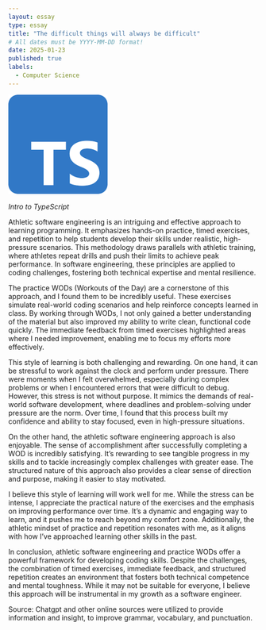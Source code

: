 ```yaml
---
layout: essay
type: essay
title: "The difficult things will always be difficult"
# All dates must be YYYY-MM-DD format!
date: 2025-01-23
published: true
labels:
  - Computer Science
---
```


<img width="200px" class="rounded float-start pe-4" src="../img/download.png">

*Intro to TypeScript*

Athletic software engineering is an intriguing and effective approach to learning programming. It emphasizes hands-on practice, timed exercises, and repetition to help students develop their skills under realistic, high-pressure scenarios. This methodology draws parallels with athletic training, where athletes repeat drills and push their limits to achieve peak performance. In software engineering, these principles are applied to coding challenges, fostering both technical expertise and mental resilience.

The practice WODs (Workouts of the Day) are a cornerstone of this approach, and I found them to be incredibly useful. These exercises simulate real-world coding scenarios and help reinforce concepts learned in class. By working through WODs, I not only gained a better understanding of the material but also improved my ability to write clean, functional code quickly. The immediate feedback from timed exercises highlighted areas where I needed improvement, enabling me to focus my efforts more effectively.

This style of learning is both challenging and rewarding. On one hand, it can be stressful to work against the clock and perform under pressure. There were moments when I felt overwhelmed, especially during complex problems or when I encountered errors that were difficult to debug. However, this stress is not without purpose. It mimics the demands of real-world software development, where deadlines and problem-solving under pressure are the norm. Over time, I found that this process built my confidence and ability to stay focused, even in high-pressure situations.

On the other hand, the athletic software engineering approach is also enjoyable. The sense of accomplishment after successfully completing a WOD is incredibly satisfying. It’s rewarding to see tangible progress in my skills and to tackle increasingly complex challenges with greater ease. The structured nature of this approach also provides a clear sense of direction and purpose, making it easier to stay motivated.

I believe this style of learning will work well for me. While the stress can be intense, I appreciate the practical nature of the exercises and the emphasis on improving performance over time. It’s a dynamic and engaging way to learn, and it pushes me to reach beyond my comfort zone. Additionally, the athletic mindset of practice and repetition resonates with me, as it aligns with how I’ve approached learning other skills in the past.

In conclusion, athletic software engineering and practice WODs offer a powerful framework for developing coding skills. Despite the challenges, the combination of timed exercises, immediate feedback, and structured repetition creates an environment that fosters both technical competence and mental toughness. While it may not be suitable for everyone, I believe this approach will be instrumental in my growth as a software engineer.

Source: Chatgpt and other online sources were utilized to provide information and insight, to improve grammar, vocabulary, and punctuation. 

